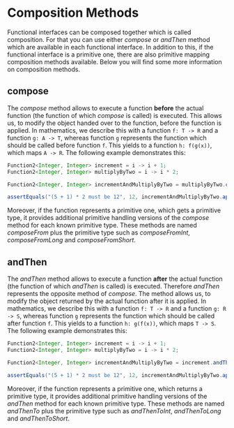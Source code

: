 # Composition Methods

Functional interfaces can be composed together which is called composition. For that you can use either *compose* or *andThen* method which are available in each functional interface. In addition to this, if the functional interface is a primitive one, there are also primitive mapping composition methods available. Below you will find some more information on composition methods.

## compose

The *compose* method allows to execute a function **before** the actual function (the function of which *compose* is called) is executed. This allows us, to modify the object handed over to the function, before the function is applied. In mathematics, we describe this with a function `f: T -> R` and a function `g: A -> T`, whereas function `g` represents the function which should be called before function `f`. This yields to a function `h: f(g(x))`, which maps `A -> R`. The following example demonstrates this:

```java
Function2<Integer, Integer> increment = i -> i + 1;
Function2<Integer, Integer> multiplyByTwo = i -> i * 2;

Function2<Integer, Integer> incrementAndMultiplyByTwo = multiplyByTwo.compose(increment);

assertEquals("(5 + 1) * 2 must be 12", 12, incrementAndMultiplyByTwo.apply(5));
```

Moreover, if the function represents a primitive one, which gets a primitive type, it provides additional primitive handling versions of the *compose* method for each known primitive type. These methods are named *composeFrom* plus the primitive type such as *composeFromInt*,  *composeFromLong* and *composeFromShort*.

## andThen

The *andThen* method allows to execute a function **after** the actual function (the function of which *andThen* is called) is executed. Therefore *andThen* represents the opposite method of *compose*. The method allows us, to modify the object returned by the actual function after it is applied. In mathematics, we describe this with a function `f: T -> R` and a function `g: R -> S`, whereas function `g` represents the function which should be called after function `f`. This yields to a function `h: g(f(x))`, which maps `T -> S`. The following example demonstrates this:

```java
Function2<Integer, Integer> increment = i -> i + 1;
Function2<Integer, Integer> multiplyByTwo = i -> i * 2;

Function2<Integer, Integer> incrementAndMultiplyByTwo = increment.andThen(multiplyByTwo);

assertEquals("(5 + 1) * 2 must be 12", 12, incrementAndMultiplyByTwo.apply(5));
```

Moreover, if the function represents a primitive one, which returns a primitive type, it provides additional primitive handling versions of the *andThen* method for each known primitive type. These methods are named *andThenTo* plus the primitive type such as *andThenToInt*, *andThenToLong* and *andThenToShort*.
